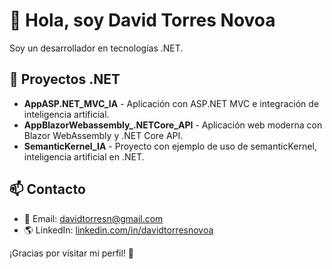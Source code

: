 # 👋 Hola, soy David Torres Novoa

Soy un desarrollador en tecnologías .NET.

## 📌 Proyectos .NET
- **AppASP.NET_MVC_IA** - Aplicación con ASP.NET MVC e integración de inteligencia artificial.  
- **AppBlazorWebassembly_.NETCore_API** - Aplicación web moderna con Blazor WebAssembly y .NET Core API.  
- **SemanticKernel_IA** - Proyecto con ejemplo de uso de semanticKernel, inteligencia artificial en .NET.  

## 📫 Contacto
- 📧 Email: [davidtorresn@gmail.com](mailto:davidtorresn@gmail.com)  
- 🌎 LinkedIn: [linkedin.com/in/davidtorresnovoa](https://www.linkedin.com/in/davidtorresnovoa)  

¡Gracias por visitar mi perfil! 🚀
